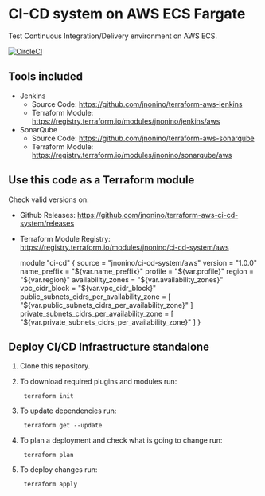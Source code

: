 # CI-CD system on AWS ECS Fargate

Test Continuous Integration/Delivery environment on AWS ECS.

[![CircleCI](https://circleci.com/gh/jnonino/terraform-aws-ci-cd-system/tree/master.svg?style=svg)](https://circleci.com/gh/jnonino/terraform-aws-ci-cd-system/tree/master)

## Tools included

* Jenkins
    - Source Code: <https://github.com/jnonino/terraform-aws-jenkins>
    - Terraform Module: <https://registry.terraform.io/modules/jnonino/jenkins/aws>
* SonarQube
    - Source Code: <https://github.com/jnonino/terraform-aws-sonarqube>
    - Terraform Module: <https://registry.terraform.io/modules/jnonino/sonarqube/aws>

## Use this code as a Terraform module

Check valid versions on:
* Github Releases: <https://github.com/jnonino/terraform-aws-ci-cd-system/releases>
* Terraform Module Registry: <https://registry.terraform.io/modules/jnonino/ci-cd-system/aws>

    module "ci-cd" {
        source              = "jnonino/ci-cd-system/aws"
        version             = "1.0.0"
        name_preffix        = "${var.name_preffix}"
        profile             = "${var.profile}"
        region              = "${var.region}"
        availability_zones  = "${var.availability_zones}"
        vpc_cidr_block      = "${var.vpc_cidr_block}"
        public_subnets_cidrs_per_availability_zone  = [ "${var.public_subnets_cidrs_per_availability_zone}" ]
        private_subnets_cidrs_per_availability_zone = [ "${var.private_subnets_cidrs_per_availability_zone}" ]
    }

## Deploy CI/CD Infrastructure standalone

1. Clone this repository.

2. To download required plugins and modules run:

        terraform init

3. To update dependencies run:

        terraform get --update

4. To plan a deployment and check what is going to change run:

        terraform plan

5. To deploy changes run:

        terraform apply
